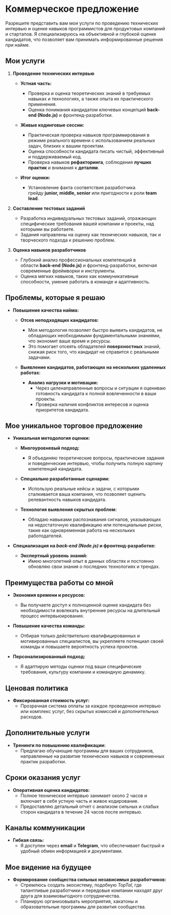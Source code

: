 # Коммерческое предложение

Разрешите представить вам мои услуги по проведению технических интервью и оценке навыков программистов для продуктовых компаний и стартапов. Я специализируюсь на объективной и глубокой оценке кандидатов, что позволяет вам принимать информированные решения при найме.

## Мои услуги

1. **Проведение технических интервью**
    
    - **Устная часть:**
        
        - Проверка и оценка теоретических знаний в требуемых навыках и технологиях, а также опыта их практического применения.
        - Оценка понимания кандидатом ключевых концепций **back-end (Node.js)** и фронтенд-разработки.
    - **Живые кодинговые сессии:**
        
        - Практическая проверка навыков программирования в режиме реального времени с использованием реальных задач, близких к вашим проектам.
        - Оценка способности кандидата писать чистый, эффективный и поддерживаемый код.
        - Проверка навыков **рефакторинга**, соблюдения **лучших практик** и внимания к **деталям**.
    - **Итог оценки:**
        
        - Установление факта соответствия разработчика грейду **junior, middle, senior** или пригодности к роли **team lead**.
2. **Составление тестовых заданий**
    
    - Разработка индивидуальных тестовых заданий, отражающих специфические требования вашей компании и проекты, над которыми вы работаете.
    - Задания направлены на оценку как технических навыков, так и творческого подхода к решению проблем.
3. **Оценка навыков разработчиков**
    
    - Глубокий анализ профессиональных компетенций в области **back-end (Node.js)** и фронтенд-разработки, включая современные фреймворки и инструменты.
    - Оценка мягких навыков, таких как коммуникативные способности, умение работать в команде и адаптивность.

## Проблемы, которые я решаю

- **Повышение качества найма:**
    
    - **Отсев неподходящих кандидатов:**
        
        - Моя методология позволяет быстро выявить кандидатов, не обладающих необходимыми фундаментальными знаниями, что экономит ваше время и ресурсы.
        - Это помогает отсеять обладателей **поверхностных** знаний, снижая риск того, что кандидат не справится с реальными задачами.
    - **Выявление кандидатов, работающих на нескольких удаленных работах:**
        
        - **Анализ нагрузки и мотивации:**
            - Через целенаправленные вопросы и ситуации я оцениваю готовность кандидата к полной вовлеченности в ваши проекты.
            - Проверка наличия конфликтов интересов и оценка приоритетов кандидата.

## Мое уникальное торговое предложение

- **Уникальная методология оценки:**
    
    - **Многоуровневый подход:**
        
        - Я объединяю теоретические вопросы, практические задания и поведенческие интервью, чтобы получить полную картину компетенций кандидата.
    - **Специально разработанные сценарии:**
        
        - Использую реальные кейсы и задачи, с которыми сталкивается ваша компания, что позволяет оценить релевантность навыков кандидата.
    - **Технология выявления скрытых проблем:**
        
        - Обладаю навыками распознавания сигналов, указывающих на недостаточную квалификацию или потенциальные риски, такие как одновременная работа на нескольких работодателей.
- **Специализация на _back-end (Node.js)_ и фронтенд-разработке:**
    
    - **Экспертный уровень знаний:**
        - Имею многолетний опыт в данных областях и постоянно обновляю свои знания о последних технологиях и трендах.

## Преимущества работы со мной

- **Экономия времени и ресурсов:**
    
    - Вы получаете доступ к полноценной оценке кандидата без необходимости вовлекать внутренние ресурсы на длительный процесс интервьюирования.
- **Повышение качества команды:**
    
    - Отбирая только действительно квалифицированных и мотивированных специалистов, вы укрепляете потенциал своей команды и повышаете вероятность успеха проектов.
- **Персонализированный подход:**
    
    - Я адаптирую методы оценки под ваши специфические требования, культуру компании и командную динамику.

## Ценовая политика

- **Фиксированная стоимость услуг:**
    - Прозрачная система оплаты за каждое проведенное интервью или комплекс услуг, без скрытых комиссий и дополнительных расходов.

## Дополнительные услуги

- **Тренинги по повышению квалификации:**
    - Предлагаю обучающие программы для ваших сотрудников, направленные на развитие технических навыков и современных практик разработки.

## Сроки оказания услуг

- **Оперативная оценка кандидатов:**
    - Полное техническое интервью занимает около 2 часов и включает в себя устную часть и живое кодирование.
    - Предоставляю детальный отчет с анализом сильных и слабых сторон кандидата в течение 24 часов после интервью.

## Каналы коммуникации

- **Гибкая связь:**
    - Я доступен через **email** и **Telegram**, что обеспечивает быстрый и удобный обмен информацией и документами.

## Мое видение на будущее

- **Формирование сообщества сильных независимых разработчиков:**
    - Стремлюсь создать экосистему, подобную _TopTal_, где талантливые разработчики и передовые компании находят друг друга для взаимовыгодного сотрудничества.
    - Планирую организовывать мероприятия, хакатоны и образовательные программы для развития сообщества.

